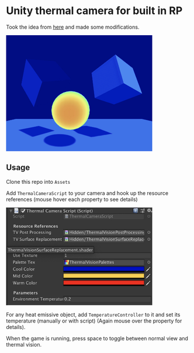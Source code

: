 # Unity thermal camera for built in RP

Took the idea from [here](https://github.com/m3rt32/ThermalVisionPostProcessingShader) and made some modifications.

<img src="img/thermal-cam.png" width="400"/>

## Usage

Clone this repo into `Assets`

Add `ThermalCameraScript` to your camera and hook up the resource references (mouse hover each property to see details)

<img src="img/thermal-camera-script.png" width="400"/>

For any heat emissive object, add `TemperatureController` to it and set its temperature (manually or with script) (Again mouse over the property for details).

When the game is running, press space to toggle between normal view and thermal vision.
